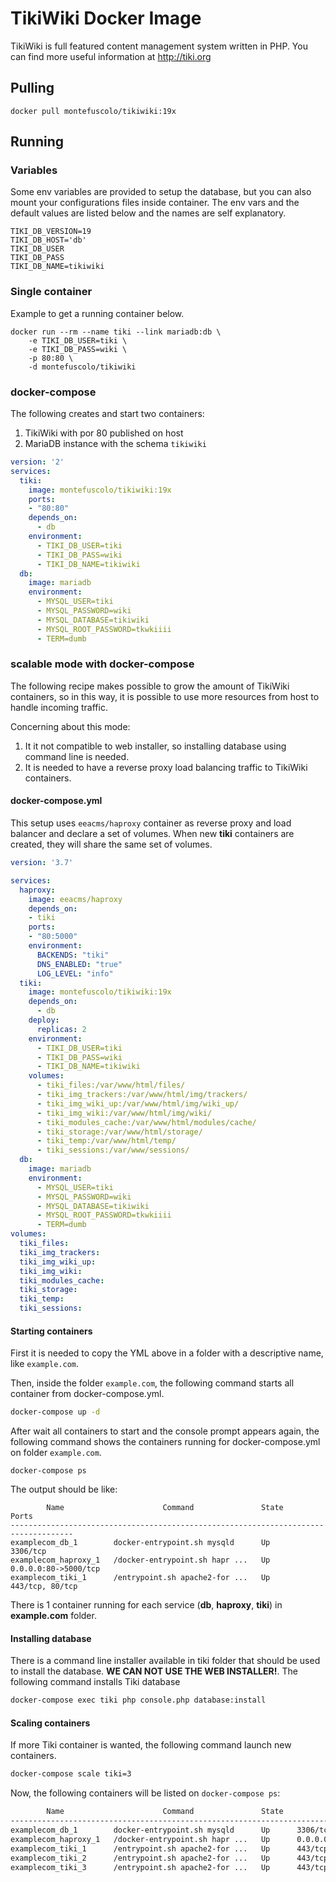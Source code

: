 # TikiWiki Docker Image

TikiWiki is full featured content management system written in PHP. You can
find more useful information at http://tiki.org

## Pulling

```
docker pull montefuscolo/tikiwiki:19x
```

## Running

### Variables

Some env variables are provided to setup the database, but you can also mount
your configurations files inside container. The env vars and the default values
are listed below and the names are self explanatory.

```
TIKI_DB_VERSION=19
TIKI_DB_HOST='db'
TIKI_DB_USER
TIKI_DB_PASS
TIKI_DB_NAME=tikiwiki
```

### Single container

Example to get a running container below.

```
docker run --rm --name tiki --link mariadb:db \
    -e TIKI_DB_USER=tiki \
    -e TIKI_DB_PASS=wiki \
    -p 80:80 \
    -d montefuscolo/tikiwiki
```

### docker-compose

The following creates and start two containers:

1. TikiWiki with por 80 published on host
2. MariaDB instance with the schema `tikiwiki`

```yml
version: '2'
services:
  tiki:
    image: montefuscolo/tikiwiki:19x
    ports:
    - "80:80"
    depends_on:
      - db
    environment:
      - TIKI_DB_USER=tiki
      - TIKI_DB_PASS=wiki
      - TIKI_DB_NAME=tikiwiki
  db:
    image: mariadb
    environment:
      - MYSQL_USER=tiki
      - MYSQL_PASSWORD=wiki
      - MYSQL_DATABASE=tikiwiki
      - MYSQL_ROOT_PASSWORD=tkwkiiii
      - TERM=dumb
```

### scalable mode with docker-compose

The following recipe makes possible to grow the amount of TikiWiki
containers, so in this way, it is possible to use more resources from
host to handle incoming traffic.

Concerning about this mode:

1. It it not compatible to web installer, so installing database using
command line is needed.
2. It is needed to have a reverse proxy load balancing traffic to TikiWiki
containers.

#### docker-compose.yml

This setup uses `eeacms/haproxy` container as reverse proxy and load balancer and
declare a set of volumes. When new **tiki** containers are created, they will share
the same set of volumes.

```yml
version: '3.7'

services:
  haproxy:
    image: eeacms/haproxy
    depends_on:
    - tiki
    ports:
    - "80:5000"
    environment:
      BACKENDS: "tiki"
      DNS_ENABLED: "true"
      LOG_LEVEL: "info"
  tiki:
    image: montefuscolo/tikiwiki:19x
    depends_on:
      - db
    deploy:
      replicas: 2
    environment:
      - TIKI_DB_USER=tiki
      - TIKI_DB_PASS=wiki
      - TIKI_DB_NAME=tikiwiki
    volumes:
      - tiki_files:/var/www/html/files/
      - tiki_img_trackers:/var/www/html/img/trackers/
      - tiki_img_wiki_up:/var/www/html/img/wiki_up/
      - tiki_img_wiki:/var/www/html/img/wiki/
      - tiki_modules_cache:/var/www/html/modules/cache/
      - tiki_storage:/var/www/html/storage/
      - tiki_temp:/var/www/html/temp/
      - tiki_sessions:/var/www/sessions/
  db:
    image: mariadb
    environment:
      - MYSQL_USER=tiki
      - MYSQL_PASSWORD=wiki
      - MYSQL_DATABASE=tikiwiki
      - MYSQL_ROOT_PASSWORD=tkwkiiii
      - TERM=dumb
volumes:
  tiki_files:
  tiki_img_trackers:
  tiki_img_wiki_up:
  tiki_img_wiki:
  tiki_modules_cache:
  tiki_storage:
  tiki_temp:
  tiki_sessions:
```

#### Starting containers

First it is needed to copy the YML above in a folder with
a descriptive name, like `example.com`.

Then, inside the folder `example.com`, the following command
starts all container from docker-compose.yml.

```sh
docker-compose up -d
```

After wait all containers to start and the console prompt appears
again, the following command shows the containers running for
docker-compose.yml on folder `example.com`.

```
docker-compose ps
```

The output should be like:

```
        Name                      Command               State          Ports        
------------------------------------------------------------------------------------
examplecom_db_1        docker-entrypoint.sh mysqld      Up      3306/tcp            
examplecom_haproxy_1   /docker-entrypoint.sh hapr ...   Up      0.0.0.0:80->5000/tcp
examplecom_tiki_1      /entrypoint.sh apache2-for ...   Up      443/tcp, 80/tcp     
```

There is 1 container running for each service (**db**, **haproxy**, **tiki**)
in **example.com** folder.


#### Installing database

There is a command line installer available in tiki folder that should be used
to install the database. **WE CAN NOT USE THE WEB INSTALLER!**. The following
command installs Tiki database

```sh
docker-compose exec tiki php console.php database:install
```

#### Scaling containers

If more Tiki container is wanted, the following command launch new containers.

```sh
docker-compose scale tiki=3
```

Now, the following containers will be listed on `docker-compose ps`:

```sh
        Name                      Command               State          Ports        
------------------------------------------------------------------------------------
examplecom_db_1        docker-entrypoint.sh mysqld      Up      3306/tcp            
examplecom_haproxy_1   /docker-entrypoint.sh hapr ...   Up      0.0.0.0:80->5000/tcp
examplecom_tiki_1      /entrypoint.sh apache2-for ...   Up      443/tcp, 80/tcp     
examplecom_tiki_2      /entrypoint.sh apache2-for ...   Up      443/tcp, 80/tcp     
examplecom_tiki_3      /entrypoint.sh apache2-for ...   Up      443/tcp, 80/tcp     
```
